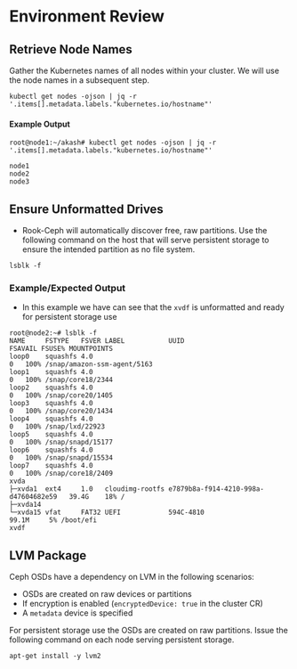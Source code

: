 # Environment Review

## Retrieve Node Names

Gather the Kubernetes names of all nodes within your cluster.  We will use the node names in a subsequent step.

```
kubectl get nodes -ojson | jq -r '.items[].metadata.labels."kubernetes.io/hostname"'
```

#### **Example Output**

```
root@node1:~/akash# kubectl get nodes -ojson | jq -r '.items[].metadata.labels."kubernetes.io/hostname"'

node1
node2
node3
```

## Ensure Unformatted Drives

* Rook-Ceph will automatically discover free, raw partitions.  Use the following command on the host that will serve persistent storage to ensure the intended partition as no file system.

```
lsblk -f
```

### Example/Expected Output

* In this example we have can see that the `xvdf` is unformatted and ready for persistent storage use

```
root@node2:~# lsblk -f
NAME     FSTYPE   FSVER LABEL           UUID                                 FSAVAIL FSUSE% MOUNTPOINTS
loop0    squashfs 4.0                                                              0   100% /snap/amazon-ssm-agent/5163
loop1    squashfs 4.0                                                              0   100% /snap/core18/2344
loop2    squashfs 4.0                                                              0   100% /snap/core20/1405
loop3    squashfs 4.0                                                              0   100% /snap/core20/1434
loop4    squashfs 4.0                                                              0   100% /snap/lxd/22923
loop5    squashfs 4.0                                                              0   100% /snap/snapd/15177
loop6    squashfs 4.0                                                              0   100% /snap/snapd/15534
loop7    squashfs 4.0                                                              0   100% /snap/core18/2409
xvda
├─xvda1  ext4     1.0   cloudimg-rootfs e7879b8a-f914-4210-998a-d47604682e59   39.4G    18% /
├─xvda14
└─xvda15 vfat     FAT32 UEFI            594C-4810                              99.1M     5% /boot/efi
xvdf
```

## LVM Package <a href="#lvm-package" id="lvm-package"></a>

Ceph OSDs have a dependency on LVM in the following scenarios:

* OSDs are created on raw devices or partitions
* If encryption is enabled (`encryptedDevice: true` in the cluster CR)
* A `metadata` device is specified

For persistent storage use the OSDs are created on raw partitions.  Issue the following command on each node serving persistent storage.

```
apt-get install -y lvm2
```
